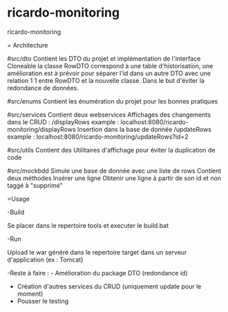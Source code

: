 # ricardo-monitoring
ricardo-monitoring

= Architecture

#src/dto
Contient les DTO du projet et implémentation de l'interface Cloneable
la classe RowDTO correspond à une table d'historisation, une amélioration est à prévoir pour séparer l'id dans un autre DTO avec une relation 1 1 entre RowDTO et la nouvelle classe. Dans le but d'éviter la redondance de données.

#src/enums
Contient les énumération du projet pour les bonnes pratiques

#src/services
Contient deux webservices
Affichages des changements dans le CRUD :
/displayRows
example : localhost:8080/ricardo-monitoring/displayRows
Insertion dans la base de donnée
/updateRows
example : localhost:8080/ricardo-monitoring/updateRows?id=2

#src/utils
Contient des Utilitaires d'affichage pour éviter la duplication de code

#src/mockbdd
Simule une base de donnée avec une liste de rows
Contient deux méthodes
Insérer une ligne
Obtenir une ligne à partir de son id et non taggé à "supprimé"

=Usage

-Build

Se placer dans le repertoire tools et executer le build.bat

-Run

Upload le war généré dans le repertoire target dans un serveur d'application (ex : Tomcat)

-Reste à faire : - Amélioration du package DTO (redondance id)
- Création d'autres services du CRUD (uniquement update pour le moment)
- Pousser le testing
